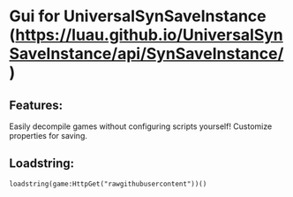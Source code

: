 # Gui for UniversalSynSaveInstance (https://luau.github.io/UniversalSynSaveInstance/api/SynSaveInstance/)

## Features:
Easily decompile games without configuring scripts yourself!
Customize properties for saving.

## Loadstring:
```
loadstring(game:HttpGet("rawgithubusercontent"))()
